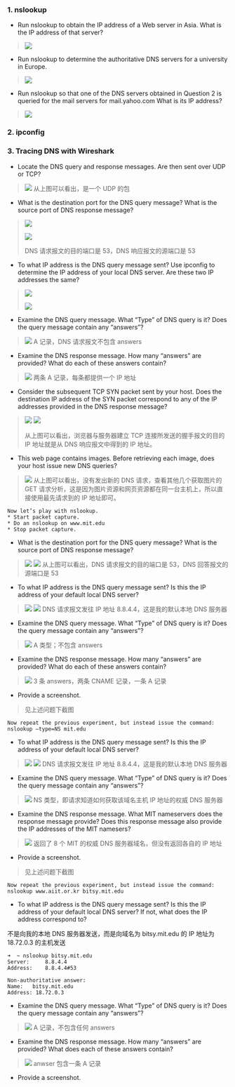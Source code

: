 ### 1. nslookup

* Run nslookup to obtain the IP address of a Web server in Asia. What is the IP address of that server? 

> ![](https://github.com/YangXiaoHei/Networking/blob/master/计算机网络自顶向下/02%20应用层/images/wldns1.png)

* Run nslookup to determine the authoritative DNS servers for a university in Europe. 
> ![](https://github.com/YangXiaoHei/Networking/blob/master/计算机网络自顶向下/02%20应用层/images/wldns2.png)

* Run nslookup so that one of the DNS servers obtained in Question 2 is queried for the mail servers for mail.yahoo.com What is its IP address? 

> ![](https://github.com/YangXiaoHei/Networking/blob/master/计算机网络自顶向下/02%20应用层/images/wldns3.png)

### 2. ipconfig 

### 3. Tracing DNS with Wireshark

* Locate the DNS query and response messages. Are then sent over UDP or TCP? 

>
> ![](https://github.com/YangXiaoHei/Networking/blob/master/计算机网络自顶向下/02%20应用层/images/wldns4.png)
> 从上图可以看出，是一个 UDP 的包

* What is the destination port for the DNS query message? What is the source port of DNS response message? 

>
>![](https://github.com/YangXiaoHei/Networking/blob/master/计算机网络自顶向下/02%20应用层/images/wldns5.png)
>
>![](https://github.com/YangXiaoHei/Networking/blob/master/计算机网络自顶向下/02%20应用层/images/wldns5.png)
> 
> DNS 请求报文的目的端口是 53，DNS 响应报文的源端口是 53

* To what IP address is the DNS query message sent? Use ipconfig to determine the IP address of your local DNS server. Are these two IP addresses the same? 

> ![](https://github.com/YangXiaoHei/Networking/blob/master/计算机网络自顶向下/02%20应用层/images/wldns6.png)
> 
> ![](https://github.com/YangXiaoHei/Networking/blob/master/计算机网络自顶向下/02%20应用层/images/wldns7.png)

* Examine the DNS query message. What “Type” of DNS query is it? Does the query message contain any “answers”? 

>
>![](https://github.com/YangXiaoHei/Networking/blob/master/计算机网络自顶向下/02%20应用层/images/wldns8.png)
> A 记录，DNS 请求报文不包含 answers

* Examine the DNS response message. How many “answers” are provided? What do each of these answers contain? 

>
> ![](https://github.com/YangXiaoHei/Networking/blob/master/计算机网络自顶向下/02%20应用层/images/wldns9.png)
> 两条 A 记录，每条都提供一个 IP 地址

* Consider the subsequent TCP SYN packet sent by your host. Does the destination  IP address of the SYN packet correspond to any of the IP addresses provided in the DNS response message? 

>
>![](https://github.com/YangXiaoHei/Networking/blob/master/计算机网络自顶向下/02%20应用层/images/wldns10.png)
>![](https://github.com/YangXiaoHei/Networking/blob/master/计算机网络自顶向下/02%20应用层/images/wldns11.png)
>
> 从上图可以看出，浏览器与服务器建立 TCP 连接所发送的握手报文的目的 IP 地址就是从 DNS 响应报文中得到的 IP 地址。

* This web page contains images. Before retrieving each image, does your host issue new DNS queries? 

>
>![](https://github.com/YangXiaoHei/Networking/blob/master/计算机网络自顶向下/02%20应用层/images/wldns12.png)
> 从上图可以看出，没有发出新的 DNS 请求，查看其他几个获取图片的 GET 请求分析，这是因为图片资源和网页资源都在同一台主机上，所以直接使用最先请求到的 IP 地址即可。

~~~
Now let’s play with nslookup. 
* Start packet capture. 
* Do an nslookup on www.mit.edu 
* Stop packet capture. 
~~~

* What is the destination port for the DNS query message? What is the source port of DNS response message? 

>
> ![](https://github.com/YangXiaoHei/Networking/blob/master/计算机网络自顶向下/02%20应用层/images/wldns13.png)
> ![](https://github.com/YangXiaoHei/Networking/blob/master/计算机网络自顶向下/02%20应用层/images/wldns13.1.png)
> 从上图可以看出，DNS 请求报文的目的端口是 53，DNS 回答报文的源端口是 53

* To what IP address is the DNS query message sent? Is this the IP address of your default local DNS server? 

>
>![](https://github.com/YangXiaoHei/Networking/blob/master/计算机网络自顶向下/02%20应用层/images/wldns7.png)
>![](https://github.com/YangXiaoHei/Networking/blob/master/计算机网络自顶向下/02%20应用层/images/wldns14.png)
> DNS 请求报文发往 IP 地址 8.8.4.4，这是我的默认本地 DNS 服务器

* Examine the DNS query message. What “Type” of DNS query is it? Does the query message contain any “answers”? 

> 
> ![](https://github.com/YangXiaoHei/Networking/blob/master/计算机网络自顶向下/02%20应用层/images/wldns15.png)
> A 类型；不包含 answers

* Examine the DNS response message. How many “answers” are provided? What do each of these answers contain? 

> 
> ![](https://github.com/YangXiaoHei/Networking/blob/master/计算机网络自顶向下/02%20应用层/images/wldns16.png)
> 3 条 answers，两条 CNAME 记录，一条 A 记录

* Provide a screenshot. 

> 见上述问题下截图

~~~
Now repeat the previous experiment, but instead issue the command: 
nslookup –type=NS mit.edu 
~~~

* To what IP address is the DNS query message sent? Is this the IP address of your default local DNS server? 

> 
> ![](https://github.com/YangXiaoHei/Networking/blob/master/计算机网络自顶向下/02%20应用层/images/wldns7.png)
> ![](https://github.com/YangXiaoHei/Networking/blob/master/计算机网络自顶向下/02%20应用层/images/wldns17.png)
> DNS 请求报文发往 IP 地址 8.8.4.4，这是我的默认本地 DNS 服务器

* Examine the DNS query message. What “Type” of DNS query is it? Does the query message contain any “answers”? 

>
> ![](https://github.com/YangXiaoHei/Networking/blob/master/计算机网络自顶向下/02%20应用层/images/wldns18.png)
> NS 类型，即请求知道如何获取该域名主机 IP 地址的权威 DNS 服务器

* Examine the DNS response message. What MIT nameservers does the response message provide? Does this response message also provide the IP addresses of the MIT namesers? 

> 
> ![](https://github.com/YangXiaoHei/Networking/blob/master/计算机网络自顶向下/02%20应用层/images/wldns19.png)
> 返回了 8 个 MIT 的权威 DNS 服务器域名，但没有返回各自的 IP 地址

* Provide a screenshot. 

> 见上述问题下截图

~~~
Now repeat the previous experiment, but instead issue the command: 
nslookup www.aiit.or.kr bitsy.mit.edu 
~~~

* To what IP address is the DNS query message sent? Is this the IP address of your default local DNS server? If not, what does the IP address correspond to? 

不是向我的本地 DNS 服务器发送，而是向域名为 bitsy.mit.edu 的 IP 地址为 18.72.0.3 的主机发送

~~~
➜  ~ nslookup bitsy.mit.edu
Server:		8.8.4.4
Address:	8.8.4.4#53

Non-authoritative answer:
Name:	bitsy.mit.edu
Address: 18.72.0.3
~~~

* Examine the DNS query message. What “Type” of DNS query is it? Does the query message contain any “answers”? 

> ![](https://github.com/YangXiaoHei/Networking/blob/master/计算机网络自顶向下/02%20应用层/images/wldns20.png)
> A 记录，不包含任何 answers

* Examine the DNS response message. How many “answers” are provided? What does each of these answers contain? 

> 
> ![](https://github.com/YangXiaoHei/Networking/blob/master/计算机网络自顶向下/02%20应用层/images/wldns21.png)
> anwser 包含一条 A 记录

* Provide a screenshot. 


